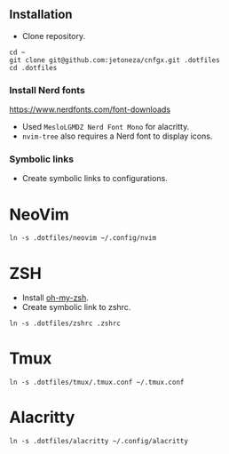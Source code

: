 ## Installation

* Clone repository.

```
cd ~
git clone git@github.com:jetoneza/cnfgx.git .dotfiles
cd .dotfiles
```

### Install Nerd fonts
https://www.nerdfonts.com/font-downloads

* Used `MesloLGMDZ Nerd Font Mono` for alacritty.
* `nvim-tree` also requires a Nerd font to display icons.

### Symbolic links

* Create symbolic links to configurations.

# NeoVim
```
ln -s .dotfiles/neovim ~/.config/nvim
```

# ZSH
* Install [oh-my-zsh](https://github.com/robbyrussell/oh-my-zsh).
* Create symbolic link to zshrc.
```
ln -s .dotfiles/zshrc .zshrc
```

# Tmux
```
ln -s .dotfiles/tmux/.tmux.conf ~/.tmux.conf
```

# Alacritty
```
ln -s .dotfiles/alacritty ~/.config/alacritty
```
